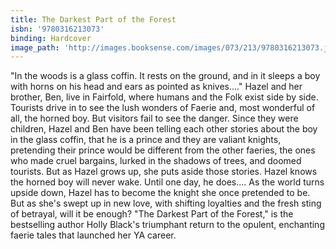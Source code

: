 ```yaml
---
title: The Darkest Part of the Forest
isbn: '9780316213073'
binding: Hardcover
image_path: 'http://images.booksense.com/images/073/213/9780316213073.jpg'
---
```



"In the woods is a glass coffin. It rests on the ground, and in it sleeps a boy with horns on his head and ears as pointed as knives...."
Hazel and her brother, Ben, live in Fairfold, where humans and the Folk exist side by side. Tourists drive in to see the lush wonders of Faerie and, most wonderful of all, the horned boy. But visitors fail to see the danger.
Since they were children, Hazel and Ben have been telling each other stories about the boy in the glass coffin, that he is a prince and they are valiant knights, pretending their prince would be different from the other faeries, the ones who made cruel bargains, lurked in the shadows of trees, and doomed tourists. But as Hazel grows up, she puts aside those stories. Hazel knows the horned boy will never wake.
Until one day, he does....
As the world turns upside down, Hazel has to become the knight she once pretended to be. But as she's swept up in new love, with shifting loyalties and the fresh sting of betrayal, will it be enough?
"The Darkest Part of the Forest," is the bestselling author Holly Black's triumphant return to the opulent, enchanting faerie tales that launched her YA career.